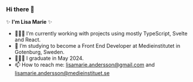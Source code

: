 ### Hi there 👋

✨ **I'm Lisa Marie** ✨ 

- 👩🏻‍💻 I’m currently working with projects using mostly TypeScript, Svelte and React. 
- 🌱 I’m studying to become a Front End Developer at Medieinstitutet in Gotenburg, Sweden. 
- 👩🏻‍🎓 I graduate in May 2024.
- 📫 How to reach me: lisamarie.andersson@gmail.com and lisamarie.andersson@medieinstituet.se
